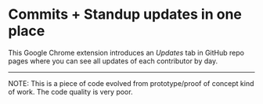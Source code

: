 
# Commits + Standup updates in one place

This Google Chrome extension introduces an *Updates* tab in GitHub repo pages
where you can see all updates of each contributor by day.


----
NOTE: This is a piece of code evolved from prototype/proof of concept kind of work. 
The code quality is very poor. 